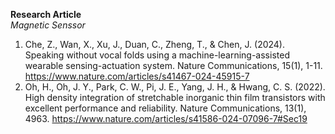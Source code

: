 **Research Article**<br>
*Magnetic Senssor*<br>
1. Che, Z., Wan, X., Xu, J., Duan, C., Zheng, T., & Chen, J. (2024). Speaking without vocal folds using a machine-learning-assisted wearable sensing-actuation system. Nature Communications, 15(1), 1-11. https://www.nature.com/articles/s41467-024-45915-7
2. Oh, H., Oh, J. Y., Park, C. W., Pi, J. E., Yang, J. H., & Hwang, C. S. (2022). High density integration of stretchable inorganic thin film transistors with excellent performance and reliability. Nature Communications, 13(1), 4963. https://www.nature.com/articles/s41586-024-07096-7#Sec19
